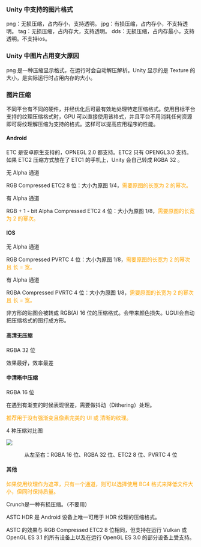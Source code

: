 ### Unity 中支持的图片格式

png：无损压缩，占内存小，支持透明。
jpg：有损压缩，占内存小，不支持透明。
tag：无损压缩，占内存大，支持透明。
dds：无损压缩，占内存最小，支持透明。不支持ios。

### Unity 中图片占用变大原因

png 是一种压缩显示格式，在运行时会自动解压解析。Unity 显示的是 Texture 的大小，是实际运行时占用内存的大小。

### 图片压缩

不同平台有不同的硬件，并经优化后可最有效地处理特定压缩格式。使用目标平台支持的纹理压缩格式时，GPU 可以直接使用该格式，并且平台不用消耗任何资源即可将纹理解压缩为支持的格式。这样可以提高应用程序的性能。

#### Android

ETC 是安卓原生支持的，OPNEGL 2.0 都支持。ETC2 只有 OPENGL3.0 支持。如果 ETC2 压缩方式放在了 ETC1 的手机上，Unity 会自己转成 RGBA 32 。

无 Alpha 通道

RGB Compressed ETC2 8 位：大小为原图 1/4，<font color = orange>需要原图的长宽为 2 的幂次。</font>

有 Alpha 通道

RGB + 1 - bit Alpha Compressed ETC2 4 位：大小为原图 1/8，<font color = orange>需要原图的长宽为 2 的幂次。</font>

#### IOS

无 Alpha 通道

RGB Compressed PVRTC 4 位：大小为原图 1/8，<font color = orange>需要原图的长宽为 2 的幂次 且 长 = 宽。</font>

有 Alpha 通道

RGBA Compressed PVRTC 4 位：大小为原图 1/8，<font color = orange>需要原图的长宽为 2 的幂次 且 长 = 宽。</font>

非方形的贴图会被转成 RGB(A) 16 位的压缩格式。会带来颜色损失。UGUI会自动把压缩格式的图打成方形。

#### 高清无压缩

RGBA 32 位

效果最好，效率最差

#### 中清晰中压缩

RGBA 16 位

在遇到有渐变的时候表现很差，需要做抖动（Dithering）处理。

<font color = orange>推荐用于没有强渐变且像素完美的 UI 或 清晰的纹理。</font>

4 种压缩对比图

![](压缩格式对比图.png)

<center>从左至右：RGBA 16 位、RGBA 32 位、ETC2 8 位、PVRTC 4 位</center>

#### 其他

<font color = orange>如果使用纹理作为遮罩，只有一个通道，则可以选择使用 BC4 格式来降低文件大小，但同时保持质量。</font>

Crunch是一种有损压缩。（不要用）

ASTC HDR 是 Android 设备上唯一可用于 HDR 纹理的压缩格式。

ASTC 的效果与 RGB Compressed ETC2 8 位相同，但支持在运行 Vulkan 或 OpenGL ES 3.1 的所有设备上以及在运行 OpenGL ES 3.0 的部分设备上受支持。

